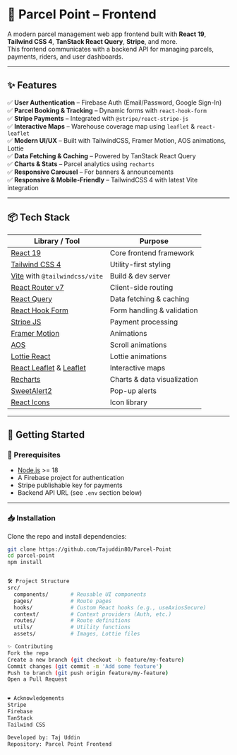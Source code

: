 # 🚚 Parcel Point – Frontend

A modern parcel management web app frontend built with **React 19**, **Tailwind CSS 4**, **TanStack React Query**, **Stripe**, and more.  
This frontend communicates with a backend API for managing parcels, payments, riders, and user dashboards.

---

## ✨ Features

✅ **User Authentication** – Firebase Auth (Email/Password, Google Sign-In)  
✅ **Parcel Booking & Tracking** – Dynamic forms with `react-hook-form`  
✅ **Stripe Payments** – Integrated with `@stripe/react-stripe-js`  
✅ **Interactive Maps** – Warehouse coverage map using `leaflet` & `react-leaflet`  
✅ **Modern UI/UX** – Built with TailwindCSS, Framer Motion, AOS animations, Lottie  
✅ **Data Fetching & Caching** – Powered by TanStack React Query  
✅ **Charts & Stats** – Parcel analytics using `recharts`  
✅ **Responsive Carousel** – For banners & announcements  
✅ **Responsive & Mobile-Friendly** – TailwindCSS 4 with latest Vite integration

---

## 📦 Tech Stack

| Library / Tool | Purpose |
|----------------|---------|
| [React 19](https://react.dev/) | Core frontend framework |
| [Tailwind CSS 4](https://tailwindcss.com/) | Utility-first styling |
| [Vite](https://vitejs.dev/) with `@tailwindcss/vite` | Build & dev server |
| [React Router v7](https://reactrouter.com/) | Client-side routing |
| [React Query](https://tanstack.com/query/latest) | Data fetching & caching |
| [React Hook Form](https://react-hook-form.com/) | Form handling & validation |
| [Stripe JS](https://stripe.com/docs/js) | Payment processing |
| [Framer Motion](https://www.framer.com/motion/) | Animations |
| [AOS](https://michalsnik.github.io/aos/) | Scroll animations |
| [Lottie React](https://github.com/LottieFiles/lottie-react) | Lottie animations |
| [React Leaflet](https://react-leaflet.js.org/) & [Leaflet](https://leafletjs.com/) | Interactive maps |
| [Recharts](https://recharts.org/) | Charts & data visualization |
| [SweetAlert2](https://sweetalert2.github.io/) | Pop-up alerts |
| [React Icons](https://react-icons.github.io/react-icons/) | Icon library |

---

## 🚀 Getting Started

### 🔧 Prerequisites

- [Node.js](https://nodejs.org/) >= 18
- A Firebase project for authentication
- Stripe publishable key for payments
- Backend API URL (see `.env` section below)

---

### 📥 Installation

Clone the repo and install dependencies:

```bash
git clone https://github.com/Tajuddin80/Parcel-Point
cd parcel-point
npm install


🛠️ Project Structure
src/
  components/       # Reusable UI components
  pages/            # Route pages
  hooks/            # Custom React hooks (e.g., useAxiosSecure)
  context/          # Context providers (Auth, etc.)
  routes/           # Route definitions
  utils/            # Utility functions
  assets/           # Images, Lottie files

✨ Contributing
Fork the repo
Create a new branch (git checkout -b feature/my-feature)
Commit changes (git commit -m 'Add some feature')
Push to branch (git push origin feature/my-feature)
Open a Pull Request


❤️ Acknowledgements
Stripe
Firebase
TanStack
Tailwind CSS

Developed by: Taj Uddin
Repository: Parcel Point Frontend

